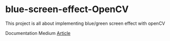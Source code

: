 # blue-screen-effect-OpenCV

This project is all about implementing blue/green screen effect with openCV

Documentation Medium [Article](https://medium.com/@teja.kummarikuntla/automate-github-issues-status-of-your-organization-with-webhooks-ec90e262aeef)
